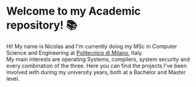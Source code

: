 # Welcome to my Academic repository! 📚

Hi! My name is Nicolas and I'm currently doing my MSc in Computer Science and Engineering at [Politecnico di Milano](polimi.it), Italy.  
My main interests are operating Systems, compilers, system security and every combination of the three. Here you can find the projects
I've been involved with during my university years, both at a Bachelor and Master level.
